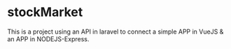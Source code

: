 # stockMarket

This is a project using an API in laravel to connect a simple APP in VueJS & an APP in NODEJS-Express. 